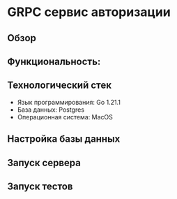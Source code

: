 # GRPC сервис авторизации
##
## Обзор

##
## Функциональность:

##
## Технологический стек

- Язык программирования: Go 1.21.1
- База данных: Postgres
- Операционная система: MacOS

##
## Настройка базы данных

##
## Запуск сервера

##
## Запуск тестов